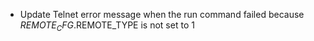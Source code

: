 - Update Telnet error message when the run command failed because $REMOTE_CFG.$REMOTE_TYPE is not set to 1
